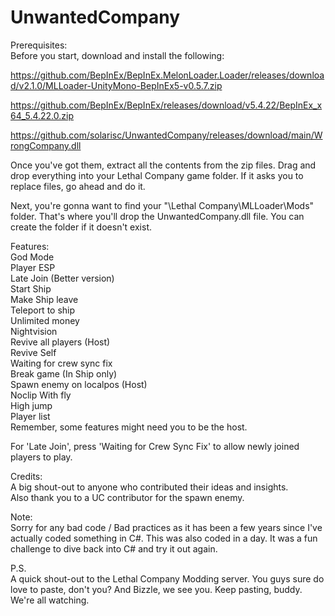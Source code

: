 # UnwantedCompany  

Prerequisites:  
Before you start, download and install the following:  

https://github.com/BepInEx/BepInEx.MelonLoader.Loader/releases/download/v2.1.0/MLLoader-UnityMono-BepInEx5-v0.5.7.zip  

https://github.com/BepInEx/BepInEx/releases/download/v5.4.22/BepInEx_x64_5.4.22.0.zip  

https://github.com/solarisc/UnwantedCompany/releases/download/main/WrongCompany.dll  

Once you've got them, extract all the contents from the zip files. Drag and drop everything into your Lethal Company game folder. If it asks you to replace files, go ahead and do it.  

Next, you're gonna want to find your "\Lethal Company\MLLoader\Mods" folder. That's where you'll drop the UnwantedCompany.dll file. You can create the folder if it doesn't exist.

Features:  
God Mode  
Player ESP  
Late Join (Better version)  
Start Ship  
Make Ship leave  
Teleport to ship  
Unlimited money  
Nightvision  
Revive all players (Host)  
Revive Self  
Waiting for crew sync fix  
Break game (In Ship only)  
Spawn enemy on localpos (Host)  
Noclip With fly  
High jump  
Player list  
Remember, some features might need you to be the host.  

For 'Late Join', press 'Waiting for Crew Sync Fix' to allow newly joined players to play.

Credits:  
A big shout-out to anyone who contributed their ideas and insights.  
Also thank you to a UC contributor for the spawn enemy.

Note:  
Sorry for any bad code / Bad practices as it has been a few years since I've actually coded something in C#. This was also coded in a day. It was a fun challenge to dive back into C# and try it out again.  

P.S.  
A quick shout-out to the Lethal Company Modding server. You guys sure do love to paste, don't you? And Bizzle, we see you. Keep pasting, buddy. We're all watching.

